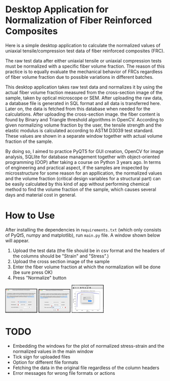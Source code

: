 # Desktop Application for Normalization of Fiber Reinforced Composites

Here is a simple desktop application to calculate the normalized values of uniaxial tensile/compression test data of fiber reinforced composites (FRC).

The raw test data after either uniaxial tensile or uniaxial compression tests must be normalized with a specific fiber volume fraction. The reason of this practice is to equally evaluate the mechanical behavior of FRCs regardless of fiber volume fraction due to possible variations in different batches.

This desktop application takes raw test data and normalizes it by using the actual fiber volume fraction measured from the cross-section image of the sample, taken by optical microscope or SEM. After uploading the raw data, a database file is generated in SQL format and all data is transferred here. Later on, the data is fetched from this database when needed for the calculations. After uploading the cross-section image. the fiber content is found by Binary and Triangle threshold algorithms in OpenCV. According to given normalizing volume fraction by the user, the tensile strength and the elastic modulus is calculated according to ASTM D3039 test standard. These values are shown in a separate window together with actual volume fraction of the sample.  

By doing so, I aimed to practice PyQT5 for GUI creation, OpenCV for image analysis, SQLlite for database management together with object-oriented programming (OOP) after taking a course on Python 3 years ago. In terms of engineering and practical aspect, if the samples are inspected by microsstructure for some reason for an appllication, the normalized values and the volume fraction (critical design variables for a structural part) can be easily calculated by this kind of app without performing chemical method to find the volume fraction of the sample, which causes several days and material cost in general.

# How to Use
After installing the dependencies in r`equirements.txt` (which only consists of PyQt5, numpy and matplotlib), run `main.py` file. A window shown below will appear. 

1. Upload the test data (the file should be in csv format and the headers of the columns should be "Strain" and "Stress".)
2. Upload the cross section image of the sample
3. Enter the fiber volume fraction at which the normalization will be done (be sure press OK)
4. Press "Normalize" button


<p float="left">
  <img src="/1.png" width="100" />
  <img src="/2.png" width="100" /> 
  <img src="/3.png" width="100" />
</p>

# TODO
- Embedding the windows for the plot of normalized stress-strain and the normalized values in the main window
- Tick sign for uploaded files
- Option for different file formats
- Fetching the data in the original file regardless of the column headers
- Error messages for wrong file formats or actions
